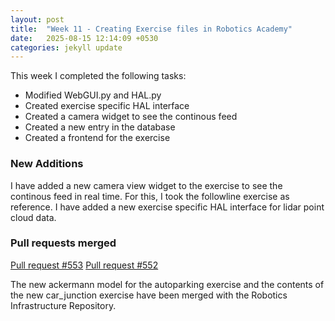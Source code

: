 ```yaml
---
layout: post
title:  "Week 11 - Creating Exercise files in Robotics Academy"
date:   2025-08-15 12:14:09 +0530
categories: jekyll update
---
```


This week I completed the following tasks:

- Modified WebGUI.py and HAL.py
- Created exercise specific HAL interface
- Created a camera widget to see the continous feed
- Created a new entry in the database
- Created a frontend for the exercise

<h3> New Additions </h3>

I have added a new camera view widget to the exercise to see the continous feed in real time. For this, I took the followline exercise as reference. I have added a new exercise specific HAL interface for lidar point cloud data. 
 
<h3> Pull requests merged</h3>

[Pull request #553](https://github.com/JdeRobot/RoboticsInfrastructure/pull/553)
[Pull request #552](https://github.com/JdeRobot/RoboticsInfrastructure/pull/552)

The new ackermann model for the autoparking exercise and the contents of the new car_junction exercise have been merged with the Robotics Infrastructure Repository.
